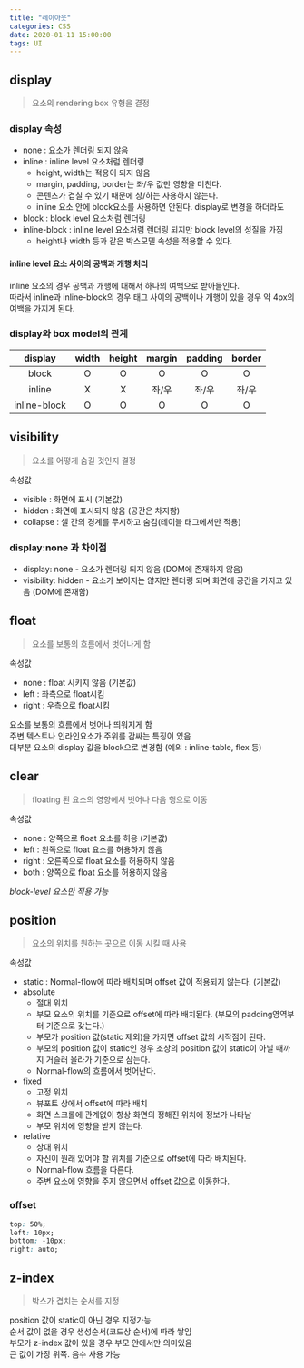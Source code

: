 ```yaml
---
title: "레이아웃"
categories: CSS
date: 2020-01-11 15:00:00
tags: UI
---
```


## display
> 요소의 rendering box 유형을 결정

### display 속성
- none : 요소가 렌더링 되지 않음
- inline : inline level 요소처럼 렌더링
    - height, width는 적용이 되지 않음
    - margin, padding, border는 좌/우 값만 영향을 미친다.
    - 콘텐츠가 겹칠 수 있기 때문에 상/하는 사용하지 않는다.
    - inline 요소 안에 block요소를 사용하면 안된다. display로 변경을 하더라도
- block : block level 요소처럼 렌더링
- inline-block : inline level 요소처럼 렌더링 되지만 block level의 성질을 가짐
    - height나 width 등과 같은 박스모델 속성을 적용할 수 있다.

#### inline level 요소 사이의 공백과 개행 처리
inline 요소의 경우 공백과 개행에 대해서 하나의 여백으로 받아들인다.  
따라서 inline과 inline-block의 경우 태그 사이의 공백이나 개행이 있을 경우 약 4px의 여백을 가지게 된다.

### display와 box model의 관계
display | width | height | margin | padding | border
:---:|:---:|:---:|:---:|:---:|:---:
block | O | O | O | O | O 
inline | X | X | 좌/우 | 좌/우 | 좌/우
inline-block | O | O | O | O | O

## visibility
> 요소를 어떻게 숨길 것인지 결정

속성값
- visible : 화면에 표시 (기본값)
- hidden : 화면에 표시되지 않음 (공간은 차지함)
- collapse : 셀 간의 경계를 무시하고 숨김(테이블 태그에서만 적용)

### display:none 과 차이점
- display: none - 요소가 렌더링 되지 않음 (DOM에 존재하지 않음)
- visibility: hidden - 요소가 보이지는 않지만 렌더링 되며 화면에 공간을 가지고 있음 (DOM에 존재함)

## float
> 요소를 보통의 흐름에서 벗어나게 함

속성값
- none : float 시키지 않음 (기본값)
- left : 좌측으로 float시킴
- right : 우측으로 float시킴

요소를 보통의 흐름에서 벗어나 띄워지게 함  
주변 텍스트나 인라인요소가 주위를 감싸는 특징이 있음  
대부분 요소의 display 값을 block으로 변경함 (예외 : inline-table, flex 등)

## clear
> floating 된 요소의 영향에서 벗어나 다음 행으로 이동

속성값
- none : 양쪽으로 float 요소를 허용 (기본값)
- left : 왼쪽으로 float 요소를 허용하지 않음
- right : 오른쪽으로 float 요소를 허용하지 않음
- both : 양쪽으로 float 요소를 허용하지 않음

*block-level 요소만 적용 가능*

## position
> 요소의 위치를 원하는 곳으로 이동 시킬 때 사용

속성값
- static : Normal-flow에 따라 배치되며 offset 값이 적용되지 않는다. (기본값)
- absolute
    - 절대 위치
    - 부모 요소의 위치를 기준으로 offset에 따라 배치된다. (부모의 padding영역부터 기준으로 갖는다.)
    - 부모가 position 값(static 제외)을 가지면 offset 값의 시작점이 된다.
    - 부모의 position 값이 static인 경우 조상의 position 값이 static이 아닐 때까지 거슬러 올라가 기준으로 삼는다.
    - Normal-flow의 흐름에서 벗어난다.
- fixed
    - 고정 위치
    - 뷰포트 상에서 offset에 따라 배치
    - 화면 스크롤에 관계없이 항상 화면의 정해진 위치에 정보가 나타남
    - 부모 위치에 영향을 받지 않는다.
- relative
    - 상대 위치
    - 자신이 원래 있어야 할 위치를 기준으로 offset에 따라 배치된다.
    - Normal-flow 흐름을 따른다.
    - 주변 요소에 영향을 주지 않으면서 offset 값으로 이동한다.

### offset
```css
top: 50%;
left: 10px;
bottom: -10px;
right: auto;
```

## z-index
> 박스가 겹치는 순서를 지정

position 값이 static이 아닌 경우 지정가능  
순서 값이 없을 경우 생성순서(코드상 순서)에 따라 쌓임  
부모가 z-index 값이 있을 경우 부모 안에서만 의미있음  
큰 값이 가장 위쪽. 음수 사용 가능